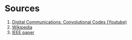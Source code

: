 # Sources
1. [Digital Communications: Convolutional Codes (Youtube)](https://youtu.be/kRIfpmiMCpU?list=PLvJZZcg6Js7oiWPv5XVBXQp8vjffJkz5W)
2. [Wikipedia](https://en.wikipedia.org/wiki/Viterbi_algorithm)
3. [IEEE paper](https://ieeexplore.ieee.org/document/1054010)
